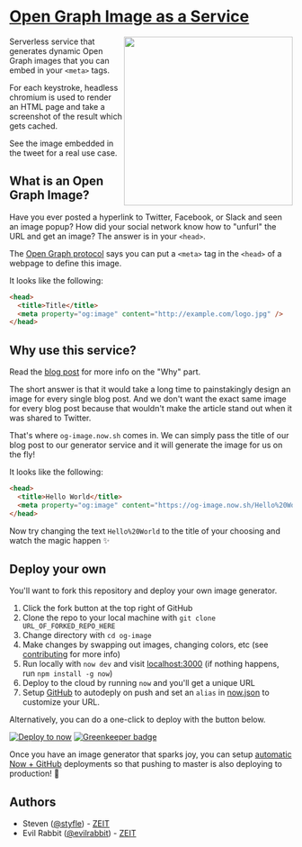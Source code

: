 # [Open Graph Image as a Service](https://og-image.now.sh)

<a href="https://twitter.com/zeithq/status/1092587111985881088">
    <img align="right" src="https://raw.githubusercontent.com/zeit/og-image/master/public/tweet.png" height="300" />
</a>

Serverless service that generates dynamic Open Graph images that you can embed in your `<meta>` tags.

For each keystroke, headless chromium is used to render an HTML page and take a screenshot of the result which gets cached.

See the image embedded in the tweet for a real use case.


## What is an Open Graph Image?

Have you ever posted a hyperlink to Twitter, Facebook, or Slack and seen an image popup?
How did your social network know how to "unfurl" the URL and get an image?
The answer is in your `<head>`.

The [Open Graph protocol](http://ogp.me) says you can put a `<meta>` tag in the `<head>` of a webpage to define this image.

It looks like the following:

```html
<head>
  <title>Title</title>
  <meta property="og:image" content="http://example.com/logo.jpg" />
</head>
```

## Why use this service?

Read the [blog post](https://zeit.co/blog/social-og-image-cards-as-a-service) for more info on the "Why" part.

The short answer is that it would take a long time to painstakingly design an image for every single blog post. And we don't want the exact same image for every blog post because that wouldn't make the article stand out when it was shared to Twitter. 

That's where `og-image.now.sh` comes in. We can simply pass the title of our blog post to our generator service and it will generate the image for us on the fly!

It looks like the following:

```html
<head>
  <title>Hello World</title>
  <meta property="og:image" content="https://og-image.now.sh/Hello%20World.png" />
</head>
```

Now try changing the text `Hello%20World` to the title of your choosing and watch the magic happen ✨

## Deploy your own

You'll want to fork this repository and deploy your own image generator.

1. Click the fork button at the top right of GitHub
2. Clone the repo to your local machine with `git clone URL_OF_FORKED_REPO_HERE`
3. Change directory with `cd og-image`
4. Make changes by swapping out images, changing colors, etc (see [contributing](https://github.com/zeit/og-image/blob/master/CONTRIBUTING.md) for more info)
5. Run locally with `now dev` and visit [localhost:3000](http://localhost:3000)  (if nothing happens, run `npm install -g now`)
6. Deploy to the cloud by running `now` and you'll get a unique URL
7. Setup [GitHub](https://zeit.co/github) to autodeply on push and set an `alias` in [now.json](https://zeit.co/github) to customize your URL.

Alternatively, you can do a one-click to deploy with the button below.

[![Deploy to now](https://deploy.now.sh/static/button.svg)](https://zeit.co/new/project?template=zeit/og-image) [![Greenkeeper badge](https://badges.greenkeeper.io/chintan9/og-image.svg)](https://greenkeeper.io/)

Once you have an image generator that sparks joy, you can setup [automatic Now + GitHub](https://zeit.co/github) deployments so that pushing to master is also deploying to production! 🚀

## Authors

- Steven ([@styfle](https://twitter.com/styfle)) - [ZEIT](https://zeit.co)
- Evil Rabbit ([@evilrabbit](https://twitter.com/evilrabbit_)) - [ZEIT](https://zeit.co)
